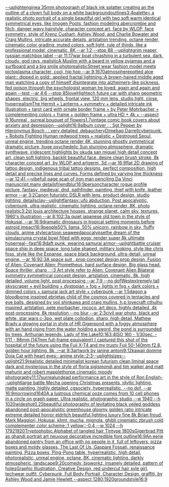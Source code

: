[--uplight](https://www.ebank.nz/aiartgenerator?category=--uplight)[engine](https://www.ebank.nz/aiartgenerator?category=engine)[a 35mm photograph of black ink splatter creating an the outline of a clown full body on a white background](https://www.ebank.nz/aiartgenerator?category=a%252035mm%2520photograph%2520of%2520black%2520ink%2520splatter%2520creating%2520an%2520the%2520outline%2520of%2520a%2520clown%2520full%2520body%2520on%2520a%2520white%2520background)[outlines](https://www.ebank.nz/aiartgenerator?category=outlines)[3:4](https://www.ebank.nz/aiartgenerator?category=3%3A4)[palette](https://www.ebank.nz/aiartgenerator?category=palette)[< a realistic photo portrait of a single beautiful girl with two soft warm identical symmetrical eyes, like Imogen Poots, fashion modeling abercrombie and fitch, danger wavy hairstyle, character concept art, face by WLOP, face symmetry, style of Krenz Cushart, Ashley Wood, and Charlie Bowater and Craig Mullins, intricate accurate details, artstation trending, octane render, cinematic color grading, muted colors, soft light, rule of thirds, like a professional model, cinematic, 8K --ar 1:2 --stop 88 --uplight](https://www.ebank.nz/aiartgenerator?category=%3C%2520a%2520realistic%2520photo%2520portrait%2520of%2520a%2520single%2520beautiful%2520girl%2520with%2520two%2520soft%2520warm%2520identical%2520symmetrical%2520eyes%2C%2520like%2520Imogen%2520Poots%2C%2520fashion%2520modeling%2520abercrombie%2520and%2520fitch%2C%2520danger%2520wavy%2520hairstyle%2C%2520character%2520concept%2520art%2C%2520face%2520by%2520WLOP%2C%2520face%2520symmetry%2C%2520style%2520of%2520Krenz%2520Cushart%2C%2520Ashley%2520Wood%2C%2520and%2520Charlie%2520Bowater%2520and%2520Craig%2520Mullins%2C%2520intricate%2520accurate%2520details%2C%2520artstation%2520trending%2C%2520octane%2520render%2C%2520cinematic%2520color%2520grading%2C%2520muted%2520colors%2C%2520soft%2520light%2C%2520rule%2520of%2520thirds%2C%2520like%2520a%2520professional%2520model%2C%2520cinematic%2C%25208K%2520--ar%25201%3A2%2520--stop%252088%2520--uplight)[grim reaper, russian matchbox label --ar 11:17](https://www.ebank.nz/aiartgenerator?category=grim%2520reaper%2C%2520russian%2520matchbox%2520label%2520--ar%252011%3A17)[war boat chrashing in a turbulent sea, dark, cloudy, god rays, realistic](https://www.ebank.nz/aiartgenerator?category=war%2520boat%2520chrashing%2520in%2520a%2520turbulent%2520sea%2C%2520dark%2C%2520cloudy%2C%2520god%2520rays%2C%2520realistic)[A Muslim with a beard in yellow pyjamas and a surfboard and a big smile photorealistic](https://www.ebank.nz/aiartgenerator?category=A%2520Muslim%2520with%2520a%2520beard%2520in%2520yellow%2520pyjamas%2520and%2520a%2520surfboard%2520and%2520a%2520big%2520smile%2520photorealistic)[Street wear fashion model meets pictoplasma character, cool, hip hop --ar 9:16](https://www.ebank.nz/aiartgenerator?category=Street%2520wear%2520fashion%2520model%2520meets%2520pictoplasma%2520character%2C%2520cool%2C%2520hip%2520hop%2520--ar%25209%3A16)[70](https://www.ebank.nz/aiartgenerator?category=70)[atmosphere](https://www.ebank.nz/aiartgenerator?category=atmosphere)[potted aloe plant:: dipped in gold:: applied fractal lightning::](https://www.ebank.nz/aiartgenerator?category=potted%2520aloe%2520plant%3A%3A%2520dipped%2520in%2520gold%3A%3A%2520applied%2520fractal%2520lightning%3A%3A)[A brown-haired middle aged man watching a copy of himself disintegrate into alzheimers-like sickness, fed poison through the psychologist woman he loved, again and again and again --test --ar 4:6 --stop 85](https://www.ebank.nz/aiartgenerator?category=A%2520brown-haired%2520middle%2520aged%2520man%2520watching%2520a%2520copy%2520of%2520himself%2520disintegrate%2520into%2520alzheimers-like%2520sickness%2C%2520fed%2520poison%2520through%2520the%2520psychologist%2520woman%2520he%2520loved%2C%2520again%2520and%2520again%2520and%2520again%2520--test%2520--ar%25204%3A6%2520--stop%252085)[love](https://www.ebank.nz/aiartgenerator?category=love)[Hightech future car with sharp geometric shapes, electric, big wheels, frontal view, 120 mm lens, studio light, close, hyperrealism](https://www.ebank.nz/aiartgenerator?category=Hightech%2520future%2520car%2520with%2520sharp%2520geometric%2520shapes%2C%2520electric%2C%2520big%2520wheels%2C%2520frontal%2520view%2C%2520120%2520mm%2520lens%2C%2520studio%2520light%2C%2520close%2C%2520hyperrealism)[The Hermit + Lanterns + symmetry + detailed intricate ink illustration + tarot card with ornate border frame + by Peter Mohrbacher + complementing colors + frame + golden frame + ultra HD + 4k + --aspect 9:16](https://www.ebank.nz/aiartgenerator?category=The%2520Hermit%2520%2B%2520Lanterns%2520%2B%2520symmetry%2520%2B%2520detailed%2520intricate%2520ink%2520illustration%2520%2B%2520tarot%2520card%2520with%2520ornate%2520border%2520frame%2520%2B%2520by%2520Peter%2520Mohrbacher%2520%2B%2520complementing%2520colors%2520%2B%2520frame%2520%2B%2520golden%2520frame%2520%2B%2520ultra%2520HD%2520%2B%25204k%2520%2B%2520--aspect%25209%3A16)[unreal , surreal bouquet of flowers](https://www.ebank.nz/aiartgenerator?category=unreal%2520%2C%2520surreal%2520bouquet%2520of%2520flowers)[1](https://www.ebank.nz/aiartgenerator?category=1)[.7](https://www.ebank.nz/aiartgenerator?category=.7)[vintage comic book covers about anxiety and depression](https://www.ebank.nz/aiartgenerator?category=vintage%2520comic%2520book%2520covers%2520about%2520anxiety%2520and%2520depression)[--uplight](https://www.ebank.nz/aiartgenerator?category=--uplight)[16:9](https://www.ebank.nz/aiartgenerator?category=16%3A9)[album cover : : Sgt Pepper by Hieronymus Bosch : : very detailed, debauchery](https://www.ebank.nz/aiartgenerator?category=album%2520cover%2520%3A%2520%3A%2520Sgt%2520Pepper%2520by%2520Hieronymus%2520Bosch%2520%3A%2520%3A%2520very%2520detailed%2C%2520debauchery)[Dimebag Darrell](https://www.ebank.nz/aiartgenerator?category=Dimebag%2520Darrell)[cyberpunk. + Robots Fighting Human redwood trees + realistic + Destroyed Seoul, unreal engine, trending octane render 4K, stunning ghostly symmetrical dramatic picture, huge psychedelic Sun stunning atmosphere, dramatic synthwave, iridescent highlights by okuda san miguel high detail concept art, clean soft lighting, backlit beautiful face, desire clean brush stroke, 8k character concept art, by WLOP and artgerm, 3d  —ar 16:9](https://www.ebank.nz/aiartgenerator?category=cyberpunk.%2520%2B%2520Robots%2520Fighting%2520Human%2520redwood%2520trees%2520%2B%2520realistic%2520%2B%2520Destroyed%2520Seoul%2C%2520unreal%2520engine%2C%2520trending%2520octane%2520render%25204K%2C%2520stunning%2520ghostly%2520symmetrical%2520dramatic%2520picture%2C%2520huge%2520psychedelic%2520Sun%2520stunning%2520atmosphere%2C%2520dramatic%2520synthwave%2C%2520iridescent%2520highlights%2520by%2520okuda%2520san%2520miguel%2520high%2520detail%2520concept%2520art%2C%2520clean%2520soft%2520lighting%2C%2520backlit%2520beautiful%2520face%2C%2520desire%2520clean%2520brush%2520stroke%2C%25208k%2520character%2520concept%2520art%2C%2520by%2520WLOP%2520and%2520artgerm%2C%25203d%2520%2520%E2%80%94ar%252016%3A9)[flat 2D drawing of tattoo design, indigenous tribal tattoo designs,  perfect composition, high detail and precise lines and curves. Forms defined by varying line thickness —ar 12:41 —vibe](https://www.ebank.nz/aiartgenerator?category=flat%25202D%2520drawing%2520of%2520tattoo%2520design%2C%2520indigenous%2520tribal%2520tattoo%2520designs%2C%2520%2520perfect%2520composition%2C%2520high%2520detail%2520and%2520precise%2520lines%2520and%2520curves.%2520Forms%2520defined%2520by%2520varying%2520line%2520thickness%2520%E2%80%94ar%252012%3A41%2520%E2%80%94vibe)[full page scan of iron man,penciling,Da Vinci manuscript,many details](https://www.ebank.nz/aiartgenerator?category=full%2520page%2520scan%2520of%2520iron%2520man%2Cpenciling%2CDa%2520Vinci%2520manuscript%2Cmany%2520details)[friend](https://www.ebank.nz/aiartgenerator?category=friend)[blur](https://www.ebank.nz/aiartgenerator?category=blur)[16:9](https://www.ebank.nz/aiartgenerator?category=16%3A9)[person](https://www.ebank.nz/aiartgenerator?category=person)[character rogue profile picture, fantasy, medieval, dnd, pathfinder, painting, thief with knife, leather armor --ar 3:2](https://www.ebank.nz/aiartgenerator?category=character%2520rogue%2520profile%2520picture%2C%2520fantasy%2C%2520medieval%2C%2520dnd%2C%2520pathfinder%2C%2520painting%2C%2520thief%2520with%2520knife%2C%2520leather%2520armor%2520--ar%25203%3A2)[Canon futuristic DSLR with lens, product design, studio lighting, details](https://www.ebank.nz/aiartgenerator?category=Canon%2520futuristic%2520DSLR%2520with%2520lens%2C%2520product%2520design%2C%2520studio%2520lighting%2C%2520details)[clay](https://www.ebank.nz/aiartgenerator?category=clay)[--uplight](https://www.ebank.nz/aiartgenerator?category=--uplight)[fantasy::](https://www.ebank.nz/aiartgenerator?category=fantasy%3A%3A)[ufo abduction, Post apocalyptic, cyberpunk, ultra realistic, cinematic lighting, octane render, 8K, photo realistic](https://www.ebank.nz/aiartgenerator?category=ufo%2520abduction%2C%2520Post%2520apocalyptic%2C%2520cyberpunk%2C%2520ultra%2520realistic%2C%2520cinematic%2520lighting%2C%2520octane%2520render%2C%25208K%2C%2520photo%2520realistic)[3:2](https://www.ebank.nz/aiartgenerator?category=3%3A2)[st louis architecture houses, strange planet, calm sky, textures, 1960's illustration --ar 8:10](https://www.ebank.nz/aiartgenerator?category=st%2520louis%2520architecture%2520houses%2C%2520strange%2520planet%2C%2520calm%2520sky%2C%2520textures%2C%25201960%27s%2520illustration%2520--ar%25208%3A10)[2:3](https://www.ebank.nz/aiartgenerator?category=2%3A3)[a quiet japanese old town in the style of Hokusai, --ar 16:9](https://www.ebank.nz/aiartgenerator?category=a%2520quiet%2520japanese%2520old%2520town%2520in%2520the%2520style%2520of%2520Hokusai%2C%2520--ar%252016%3A9)[dramatic dinosaurs in tropical setting moments before astroid impact](https://www.ebank.nz/aiartgenerator?category=dramatic%2520dinosaurs%2520in%2520tropical%2520setting%2520moments%2520before%2520astroid%2520impact)[16:9](https://www.ebank.nz/aiartgenerator?category=16%3A9)[people](https://www.ebank.nz/aiartgenerator?category=people)[50% llama, 50% unicorn, rainbow in sky, fluffy clouds, anime style](https://www.ebank.nz/aiartgenerator?category=50%25%2520llama%2C%252050%25%2520unicorn%2C%2520rainbow%2520in%2520sky%2C%2520fluffy%2520clouds%2C%2520anime%2520style)[cartoon seaweed](https://www.ebank.nz/aiartgenerator?category=cartoon%2520seaweed)[apocalypse](https://www.ebank.nz/aiartgenerator?category=apocalypse)[the dream of the simulacrum](https://www.ebank.nz/aiartgenerator?category=the%2520dream%2520of%2520the%2520simulacrum)[a crystal bowl filled with eggs; render super 8k ultimate hyperreal](https://www.ebank.nz/aiartgenerator?category=a%2520crystal%2520bowl%2520filled%2520with%2520eggs%3B%2520render%2520super%25208k%2520ultimate%2520hyperreal)[--fast](https://www.ebank.nz/aiartgenerator?category=--fast)[16:9](https://www.ebank.nz/aiartgenerator?category=16%3A9)[daft punk, wearing samurai armor](https://www.ebank.nz/aiartgenerator?category=daft%2520punk%2C%2520wearing%2520samurai%2520armor)[--uplight](https://www.ebank.nz/aiartgenerator?category=--uplight)[battle cruiser space ship in deep space, long tube shaped, military looking, style like chris foss, style like the Expanse, space black background, ultra-detail, unreal engine, --ar 16:9](https://www.ebank.nz/aiartgenerator?category=battle%2520cruiser%2520space%2520ship%2520in%2520deep%2520space%2C%2520long%2520tube%2520shaped%2C%2520military%2520looking%2C%2520style%2520like%2520chris%2520foss%2C%2520style%2520like%2520the%2520Expanse%2C%2520space%2520black%2520background%2C%2520ultra-detail%2C%2520unreal%2520engine%2C%2520--ar%252016%3A9)[2:3](https://www.ebank.nz/aiartgenerator?category=2%3A3)[A space suit ,  prop concept design,prop design,  Fusion of  Alien: Covenant Alien: Prometheus,  hard surface design, Big glass head,   Space thriller, sharp , ::3  Art style refer to Alien: Covenant Alien   Bilateral symmetry       symmetrical   concept design,  artstation, cinematic,  8k, high detailed,  volume light,  post processing    --ar 7:9   --no dof](https://www.ebank.nz/aiartgenerator?category=A%2520space%2520suit%2520%2C%2520%2520prop%2520concept%2520design%2Cprop%2520design%2C%2520%2520Fusion%2520of%2520%2520Alien%3A%2520Covenant%2520Alien%3A%2520Prometheus%2C%2520%2520hard%2520surface%2520design%2C%2520Big%2520glass%2520head%2C%2520%2520%2520Space%2520thriller%2C%2520sharp%2520%2C%2520%3A%3A3%2520%2520Art%2520style%2520refer%2520to%2520Alien%3A%2520Covenant%2520Alien%2520%2520%2520Bilateral%2520symmetry%2520%2520%2520%2520%2520%2520%2520symmetrical%2520%2520%2520concept%2520design%2C%2520%2520artstation%2C%2520cinematic%2C%2520%25208k%2C%2520high%2520detailed%2C%2520%2520volume%2520light%2C%2520%2520post%2520processing%2520%2520%2520%2520--ar%25207%3A9%2520%2520%2520--no%2520dof)[West](https://www.ebank.nz/aiartgenerator?category=West)[extremely tall skyscraper + evil building + dystopian + fog + lights in fog + dark colors + dimmed colors + samurai jack art style + cyberpunk --ar 1:5](https://www.ebank.nz/aiartgenerator?category=extremely%2520tall%2520skyscraper%2520%2B%2520evil%2520building%2520%2B%2520dystopian%2520%2B%2520fog%2520%2B%2520lights%2520in%2520fog%2520%2B%2520dark%2520colors%2520%2B%2520dimmed%2520colors%2520%2B%2520samurai%2520jack%2520art%2520style%2520%2B%2520cyberpunk%2520--ar%25201%3A5)[dagon a bloodborne inspired ebrietas child of the cosmos covered in tentacles and eye balls, designed by yoji shinkawa and craig mullins, h.p lovecraft cthulhu inspired, artstation, pete morbacher, rococo, art deco, highly detailed, 4k post-processing, 8k resolution --no blur --ar 2:3](https://www.ebank.nz/aiartgenerator?category=dagon%2520a%2520bloodborne%2520inspired%2520ebrietas%2520child%2520of%2520the%2520cosmos%2520covered%2520in%2520tentacles%2520and%2520eye%2520balls%2C%2520designed%2520by%2520yoji%2520shinkawa%2520and%2520craig%2520mullins%2C%2520h.p%2520lovecraft%2520cthulhu%2520inspired%2C%2520artstation%2C%2520pete%2520morbacher%2C%2520rococo%2C%2520art%2520deco%2C%2520highly%2520detailed%2C%25204k%2520post-processing%2C%25208k%2520resolution%2520--no%2520blur%2520--ar%25202%3A3)[civil war photo, black and white, star wars c-3po, wet plate collodion, sharp, high detail, Mathew Brady,](https://www.ebank.nz/aiartgenerator?category=civil%2520war%2520photo%2C%2520black%2520and%2520white%2C%2520star%2520wars%2520c-3po%2C%2520wet%2520plate%2520collodion%2C%2520sharp%2C%2520high%2520detail%2C%2520Mathew%2520Brady%2C)[a glowing portal in style of HR Giger](https://www.ebank.nz/aiartgenerator?category=a%2520glowing%2520portal%2520in%2520style%2520of%2520HR%2520Giger)[pond with a foggy atmosphere with an hand rising from the water holding a sword, the pond is surrounded by trees, Arthurian legends, Lady of the Lake](https://www.ebank.nz/aiartgenerator?category=pond%2520with%2520a%2520foggy%2520atmosphere%2520with%2520an%2520hand%2520rising%2520from%2520the%2520water%2520holding%2520a%2520sword%2C%2520the%2520pond%2520is%2520surrounded%2520by%2520trees%2C%2520Arthurian%2520legends%2C%2520Lady%2520of%2520the%2520Lake)[10:16](https://www.ebank.nz/aiartgenerator?category=10%3A16)[3:4](https://www.ebank.nz/aiartgenerator?category=3%3A4)[](https://www.ebank.nz/aiartgenerator?category=)[ISO 160 - 1/30sec. - f/11 - 98mm (147mm full-frame equivalent) I captured this shot of the hospital of the future using the Fuji X-T4 and my trusty Fuji 50-140mm f2.8, golden hour lighting, 8k, —ar 9:3](https://www.ebank.nz/aiartgenerator?category=ISO%2520160%2520-%25201/30sec.%2520-%2520f/11%2520-%252098mm%2520%28147mm%2520full-frame%2520equivalent%29%2520I%2520captured%2520this%2520shot%2520of%2520the%2520hospital%2520of%2520the%2520future%2520using%2520the%2520Fuji%2520X-T4%2520and%2520my%2520trusty%2520Fuji%252050-140mm%2520f2.8%2C%2520golden%2520hour%2520lighting%2C%25208k%2C%2520%E2%80%94ar%25209%3A3)[artwork by janine antoni](https://www.ebank.nz/aiartgenerator?category=artwork%2520by%2520janine%2520antoni)[9:12](https://www.ebank.nz/aiartgenerator?category=9%3A12)[kawaii domme Doja Cat with heart eyes:: anime style::](https://www.ebank.nz/aiartgenerator?category=kawaii%2520domme%2520Doja%2520Cat%2520with%2520heart%2520eyes%3A%3A%2520anime%2520style%3A%3A)[2:3](https://www.ebank.nz/aiartgenerator?category=2%3A3)[--uplight](https://www.ebank.nz/aiartgenerator?category=--uplight)[sizes](https://www.ebank.nz/aiartgenerator?category=sizes)[--uplight](https://www.ebank.nz/aiartgenerator?category=--uplight)[21:9](https://www.ebank.nz/aiartgenerator?category=21%3A9)[realistic detailed minimalist korean futurism clean liminal space dark and mysterious in the style of floria sigismondi and tim walker and matt mahurin and robert mapplethorpe cinematic moody photography](https://www.ebank.nz/aiartgenerator?category=realistic%2520detailed%2520minimalist%2520korean%2520futurism%2520clean%2520liminal%2520space%2520dark%2520and%2520mysterious%2520in%2520the%2520style%2520of%2520floria%2520sigismondi%2520and%2520tim%2520walker%2520and%2520matt%2520mahurin%2520and%2520robert%2520mapplethorpe%2520cinematic%2520moody%2520photography)[11:17](https://www.ebank.nz/aiartgenerator?category=11%3A17)[surreal](https://www.ebank.nz/aiartgenerator?category=surreal)[undead performance art in the style of Ron English](https://www.ebank.nz/aiartgenerator?category=undead%2520performance%2520art%2520in%2520the%2520style%2520of%2520Ron%2520English)[--uplight](https://www.ebank.nz/aiartgenerator?category=--uplight)[large battle Mecha opening Christmas presents,  idyllic lighting, matte painting, highly detailed, cgsociety, hyperrealistic, --no dof, --ar 16:9](https://www.ebank.nz/aiartgenerator?category=large%2520battle%2520Mecha%2520opening%2520Christmas%2520presents%2C%2520%2520idyllic%2520lighting%2C%2520matte%2520painting%2C%2520highly%2520detailed%2C%2520cgsociety%2C%2520hyperrealistic%2C%2520--no%2520dof%2C%2520--ar%252016%3A9)[morrowind](https://www.ebank.nz/aiartgenerator?category=morrowind)[1640](https://www.ebank.nz/aiartgenerator?category=1640)[A a lustrous chemical ooze comes from 10 cell phones in a circle on graph paper. Ultra realistic, photographic studio --w 1940 --h 1020](https://www.ebank.nz/aiartgenerator?category=A%2520a%2520lustrous%2520chemical%2520ooze%2520comes%2520from%252010%2520cell%2520phones%2520in%2520a%2520circle%2520on%2520graph%2520paper.%2520Ultra%2520realistic%2C%2520photographic%2520studio%2520--w%25201940%2520--h%25201020)[wideshot](https://www.ebank.nz/aiartgenerator?category=wideshot)[0.25](https://www.ebank.nz/aiartgenerator?category=0.25)[beautiful photography of levitating black veiled goddess abandoned post-apocalyptic greenhouse gloomy golden ratio intricate extreme detailed horror eldritch beautiful lighting luxury fine 8k Brian froud, Mark Maggiori, Hokusai, klimt, mucha, mignola, ghibli cinematic zbrush cold complementer color scheme::1 yellow::-0.4 --w 1024 --h 1792](https://www.ebank.nz/aiartgenerator?category=beautiful%2520photography%2520of%2520levitating%2520black%2520veiled%2520goddess%2520abandoned%2520post-apocalyptic%2520greenhouse%2520gloomy%2520golden%2520ratio%2520intricate%2520extreme%2520detailed%2520horror%2520eldritch%2520beautiful%2520lighting%2520luxury%2520fine%25208k%2520Brian%2520froud%2C%2520Mark%2520Maggiori%2C%2520Hokusai%2C%2520klimt%2C%2520mucha%2C%2520mignola%2C%2520ghibli%2520cinematic%2520zbrush%2520cold%2520complementer%2520color%2520scheme%3A%3A1%2520yellow%3A%3A-0.4%2520--w%25201024%2520--h%25201792)[1920](https://www.ebank.nz/aiartgenerator?category=1920)[Tryptophobic Alphabet of tangled hair Tintype 1800s](https://www.ebank.nz/aiartgenerator?category=Tryptophobic%2520Alphabet%2520of%2520tangled%2520hair%2520Tintype%25201800s)[Giger](https://www.ebank.nz/aiartgenerator?category=Giger)[brad Pitt as ghandi portrait art neuvoue decorative incredible font outline](https://www.ebank.nz/aiartgenerator?category=brad%2520Pitt%2520as%2520ghandi%2520portrait%2520art%2520neuvoue%2520decorative%2520incredible%2520font%2520outline)[16:9](https://www.ebank.nz/aiartgenerator?category=16%3A9)[An eerie abandoned pantry from an office with no people in it, full of leftovers, pizza boxes and moldy glasses, The Last Of Us, Gaspare Fossati, renaissance painting, Pizza boxes, Ping-Pong table, hyperrealistic, high detail, photorealistic, unreal engine, octane, 8K, cinematic lighting, darkly atmospheric, landscape](https://www.ebank.nz/aiartgenerator?category=An%2520eerie%2520abandoned%2520pantry%2520from%2520an%2520office%2520with%2520no%2520people%2520in%2520it%2C%2520full%2520of%2520leftovers%2C%2520pizza%2520boxes%2520and%2520moldy%2520glasses%2C%2520The%2520Last%2520Of%2520Us%2C%2520Gaspare%2520Fossati%2C%2520renaissance%2520painting%2C%2520Pizza%2520boxes%2C%2520Ping-Pong%2520table%2C%2520hyperrealistic%2C%2520high%2520detail%2C%2520photorealistic%2C%2520unreal%2520engine%2C%2520octane%2C%25208K%2C%2520cinematic%2520lighting%2C%2520darkly%2520atmospheric%2C%2520landscape)[9:20](https://www.ebank.nz/aiartgenerator?category=9%3A20)[comedy, bioworkz, insanely detailed, pattern of holes](https://www.ebank.nz/aiartgenerator?category=comedy%2C%2520bioworkz%2C%2520insanely%2520detailed%2C%2520pattern%2520of%2520holes)[Graphic Illustration, Creative Design, red undercut hair syle girl, techwear outfit, Cyberpunk, Full Body Portrait, Character Design, graffiti, by Ashley Wood and Jamie Hewlett --aspect 1280:1920](https://www.ebank.nz/aiartgenerator?category=Graphic%2520Illustration%2C%2520Creative%2520Design%2C%2520red%2520undercut%2520hair%2520syle%2520girl%2C%2520techwear%2520outfit%2C%2520Cyberpunk%2C%2520Full%2520Body%2520Portrait%2C%2520Character%2520Design%2C%2520graffiti%2C%2520by%2520Ashley%2520Wood%2520and%2520Jamie%2520Hewlett%2520--aspect%25201280%3A1920)[ground](https://www.ebank.nz/aiartgenerator?category=ground)[style](https://www.ebank.nz/aiartgenerator?category=style)[16:9](https://www.ebank.nz/aiartgenerator?category=16%3A9)
